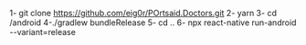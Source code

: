 1- git clone https://github.com/eig0r/POrtsaid.Doctors.git
2- yarn
3- cd /android
4-./gradlew bundleRelease
5- cd ..
6- npx react-native run-android --variant=release


